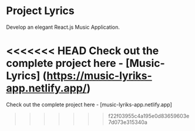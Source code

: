 # Project Lyrics

Develop an elegant React.js Music Application. 

<<<<<<< HEAD
Check out the complete project here - [Music-Lyrics] (https://music-lyriks-app.netlify.app/)
=======
Check out the complete project here - [music-lyriks-app.netlify.app]
>>>>>>> f22f03955c4a195e0d83659603e7d073e315340a


